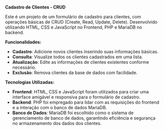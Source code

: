 **Cadastro de Clientes - CRUD**

Este é um projeto de um formulário de cadastro para clientes, com operações básicas de CRUD (Create, Read, Update, Delete). Desenvolvido utilizando HTML, CSS e JavaScript no Frontend, PHP e MariaDB no backend.

**Funcionalidades:**

- **Cadastro**: Adicione novos clientes inserindo suas informações básicas.
- **Consulta**: Visualize todos os clientes cadastrados em uma lista.
- **Atualização**: Edite as informações de clientes existentes conforme necessário.
- **Exclusão**: Remova clientes da base de dados com facilidade.

**Tecnologias Utilizadas:**

- **Frontend**: HTML, CSS e JavaScript foram utilizados para criar uma interface amigável e responsiva para o formulário de cadastro.
- **Backend**: PHP foi empregado para lidar com as requisições do frontend e a interação com o banco de dados MariaDB.
- **Banco de Dados**: MariaDB foi escolhido como o sistema de gerenciamento de banco de dados, garantindo eficiência e segurança no armazenamento dos dados dos clientes.
